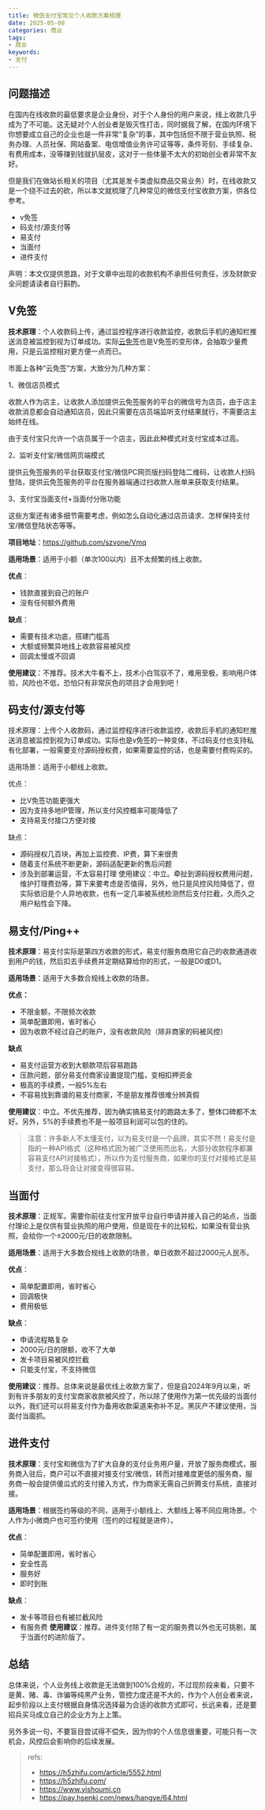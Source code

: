 ```yaml
---
title: 微信支付宝常见个人收款方案梳理
date: 2025-05-08
categories: 商业
tags: 
- 商业
keywords:
- 支付
---
```


## 问题描述

在国内在线收款的最低要求是企业身份，对于个人身份的用户来说，线上收款几乎成为了不可能。这无疑对个人创业者是毁灭性打击，同时据我了解，在国内环境下你想要成立自己的企业也是一件非常“复杂”的事，其中包括但不限于营业执照、税务办理、人员社保、网站备案、电信增值业务许可证等等，条件苛刻、手续复杂、有费用成本，没等赚到钱就扒层皮，这对于一些体量不太大的初始创业者非常不友好。

但是我们在做站长相关的项目（尤其是发卡类虚拟商品交易业务）时，在线收款又是一个绕不过去的砍，所以本文就梳理了几种常见的微信支付宝收款方案，供各位参考。

* v免签
* 码支付/源支付等
* 易支付
* 当面付
* 进件支付

声明：本文仅提供思路，对于文章中出现的收款机构不承担任何责任，涉及财款安全问题请读者自行斟酌。

## V免签

**技术原理**：个人收款码上传，通过监控程序进行收款监控，收款后手机的通知栏推送消息被监控到视为订单成功。实际[云免签](https://yunmianqian.com/)也是V免签的变形体，会抽取少量费用，只是云监控相对更方便一点而已。

市面上各种“云免签”方案，大致分为几种方案：

1、微信店员模式

收款人作为店主，让收款人添加提供云免签服务的平台的微信号为店员，由于店主收款消息都会自动通知店员，因此只需要在店员端监听支付结果就行，不需要店主始终在线。

由于支付宝只允许一个店员属于一个店主，因此此种模式对支付宝成本过高。

2、监听支付宝/微信网页端模式

提供云免签服务的平台获取支付宝/微信PC网页版扫码登陆二维码，让收款人扫码登陆，提供云免签服务的平台在服务器端通过扫收款人账单来获取支付结果。

3、支付宝当面支付+当面付分账功能

这些方案还有诸多细节需要考虑，例如怎么自动化通过店员请求、怎样保持支付宝/微信登陆状态等等。

**项目地址**：https://github.com/szvone/Vmq

**适用场景**：适用于小额（单次100以内）且不太频繁的线上收款。

**优点**：
* 钱款直接到自己的账户
* 没有任何额外费用

**缺点**：
* 需要有技术功底，搭建门槛高
* 大额或频繁异地线上收款容易被风控
* 回调太慢或不回调

**使用建议**：不推荐。技术大牛看不上，技术小白驾驭不了，难用至极，影响用户体验，风险也不低，恐怕只有非常灰色的项目才会用到吧！

## 码支付/源支付等

技术原理：上传个人收款码，通过监控程序进行收款监控，收款后手机的通知栏推送消息被监控到视为订单成功。实际也是v免签的一种变体，不过码支付也支持私有化部署，一般需要支付源码授权费，如果需要监控的话，也是需要付费购买的。

适用场景：适用于小额线上收款。

优点：
* 比V免签功能更强大
* 因为支持多地IP管理，所以支付风控概率可能降低了
* 支持易支付接口方便对接

缺点：
* 源码授权几百块，再加上监控费、IP费，算下来很贵
* 随着支付系统不断更新，源码适配更新的售后问题
* 涉及到部署运营，不太容易打理
使用建议：中立。牵扯到源码授权费用问题，维护打理费劲等，算下来要考虑是否值得，另外，他只是风控风险降低了，但实际依旧是个人异地收款，也有一定几率被系统检测然后支付拦截，久而久之用户粘性会下降。

## 易支付/Ping++

**技术原理**：易支付实际是第四方收款的形式，易支付服务商用它自己的收款通道收到用户的钱，然后扣去手续费并定期结算给你的形式，一般是D0或D1。

**适用场景**：适用于大多数合规线上收款的场景。

**优点：**
* 不限金额，不限频次收款
* 简单配置即用，省时省心
* 因为收款不经过自己的账户，没有收款风险（除非商家的码被风控）

**缺点**
* 易支付运营方收到大额款项后容易跑路
* 压款问题，部分易支付商家设置提现门槛，变相扣押资金
* 极高的手续费，一般5%左右
* 不容易找到靠谱的易支付商家，不是朋友推荐很难分辨真假

**使用建议**：中立。不优先推荐，因为确实搞易支付的跑路太多了，整体口碑都不太好。另外，5%的手续费也不是一般项目利润可以包的住的。

> 注意：许多新人不太懂支付，以为易支付是一个品牌，其实不然！易支付是指的一种API格式（这种格式因为被广泛使用而出名，大部分收款程序都兼容易支付API对接格式），所以作为支付服务商，如果你的支付对接格式是易支付，那么将会让对接变得很容易。

## 当面付
**技术原理**：正规军。需要你前往支付宝开放平台自行申请并接入自己的站点，当面付理论上是仅供有营业执照的用户使用，但是现在卡的比较松，如果没有营业执照，会给你一个≤2000元/日的收款限制。

**适用场景**：适用于大多数合规线上收款的场景，单日收款不超过2000元人民币。

**优点**：
* 简单配置即用，省时省心
* 回调极快
* 费用极低

**缺点**：
* 申请流程略复杂
* 2000元/日的限额，收不了大单
* 发卡项目易被风控拦截
* 只能支付宝，不支持微信

**使用建议**：推荐。总体来说是最优线上收款方案了，但是自2024年9月以来，听到有许多朋友的支付宝商家收款被风控了，所以除了使用作为第一优先级的当面付以外，我们还可以将易支付作为备用收款渠道来弥补不足。黑灰产不建议使用，当面付当面抓。

## 进件支付
**技术原理**：支付宝和微信为了扩大自身的支付业务用户量，开放了服务商模式，服务商入驻后，商户可以不直接对接支付宝/微信，转而对接难度更低的服务商，服务商一般会提供傻瓜式的支付接入方式，作为商家无需自己折腾支付系统，直接对接。

**适用场景**：根据签约等级的不同，适用于小额线上、大额线上等不同应用场景。个人作为小微商户也可签约使用（签约的过程就是进件）。

**优点**：
* 简单配置即用，省时省心
* 安全性高
* 服务好
* 即时到账

**缺点**：
* 发卡等项目也有被拦截风险
* 有服务费
**使用建议**：推荐。进件支付除了有一定的服务费以外也无可挑剔，属于当面付的进阶版了。

## 总结

总体来说，个人业务线上收款是无法做到100%合规的，不过现阶段来看，只要不是黄、赌、毒、诈骗等纯黑产业务，管控力度还是不大的，作为个人创业者来说，起步阶段以上支付根据自身情况选择最为合适的收款方式即可，长远来看，还是要招兵买马成立自己的企业方为上上策。

另外多说一句，不要盲目尝试得不偿失，因为你的个人信息很重要，可能只有一次机会，风控后会影响你的后续发展。

> refs:
> * https://h5zhifu.com/article/5552.html
> * https://h5zhifu.com/
> * https://www.yishoumi.cn
> * https://pay.hsenkj.com/news/hangye/64.html
